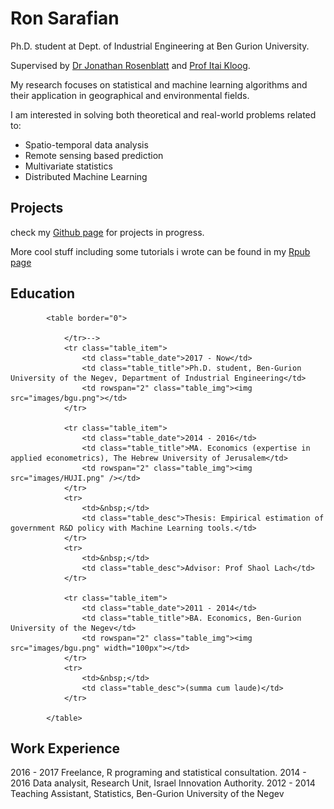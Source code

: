 
# Ron Sarafian

Ph.D. student at Dept. of Industrial Engineering at Ben Gurion University.

Supervised by [Dr Jonathan Rosenblatt](http://www.john-ros.com/) and [Prof Itai Kloog](http://in.bgu.ac.il/en/humsos/geog/Pages/staff/kloog.aspx). 

My research focuses on statistical and machine learning algorithms and their application in geographical and environmental fields.

I am interested in solving both theoretical and real-world problems related to:

- Spatio-temporal data analysis
- Remote sensing based prediction 
- Multivariate statistics
- Distributed Machine Learning


## Projects

check my [Github page](https://github.com/ronsarafian) for projects in progress.

More cool stuff including some tutorials i wrote can be found in my [Rpub page](http://rpubs.com/ronsar)


## Education

            <table border="0">

                </tr>-->
                <tr class="table_item">
                    <td class="table_date">2017 - Now</td>
                    <td class="table_title">Ph.D. student, Ben-Gurion University of the Negev, Department of Industrial Engineering</td>
                    <td rowspan="2" class="table_img"><img src="images/bgu.png"></td>
                </tr>

                <tr class="table_item">
                    <td class="table_date">2014 - 2016</td>
                    <td class="table_title">MA. Economics (expertise in applied econometrics), The Hebrew University of Jerusalem</td>
                    <td rowspan="2" class="table_img"><img src="images/HUJI.png" /></td>
                </tr>
                <tr>
                    <td>&nbsp;</td>
                    <td class="table_desc">Thesis: Empirical estimation of government R&D policy with Machine Learning tools.</td>
                </tr>
                <tr>
                    <td>&nbsp;</td>
                    <td class="table_desc">Advisor: Prof Shaol Lach</td>
                </tr>

                <tr class="table_item">
                    <td class="table_date">2011 - 2014</td>
                    <td class="table_title">BA. Economics, Ben-Gurion University of the Negev</td>
                    <td rowspan="2" class="table_img"><img src="images/bgu.png" width="100px"></td>
                </tr>
                <tr>
                    <td>&nbsp;</td>
                    <td class="table_desc">(summa cum laude)</td>
                </tr>

            </table>




## Work Experience

2016 - 2017 Freelance, R programing and statistical consultation.
2014 - 2016 Data analysit, Research Unit, Israel Innovation Authority.
2012 - 2014 Teaching Assistant, Statistics, Ben-Gurion University of the Negev

